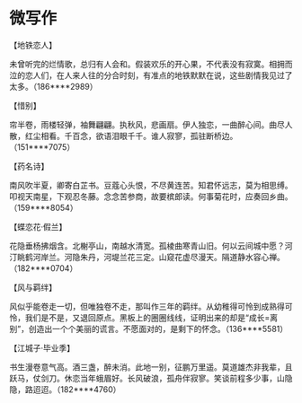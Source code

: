 # 微写作

【地铁恋人】 

未曾听完的烂情歌，总归有人会和。假装欢乐的开心果，不代表没有寂寞。相拥而泣的恋人们，在人来人往的分合时刻，有准点的地铁默默在说，这些剧情我见过了太多。（186****2989） 

【惜别】 

帘半卷，雨楼轻弹，袖舞翩翩。执秋风，悲画扇。伊人独恋，一曲醉心间。曲尽人散，红尘相看。千百念，欲语泪眼千千。谁人寂寥，孤驻断桥边。（151****7075） 

【药名诗】 

南风吹半夏，卿寄白芷书。豆蔻心头恨，不尽黄连苦。知君怀远志，莫为相思缚。叩视天南星，下观忍冬藤。念念苦参商，故要槟郎读。何事菊花时，应奏回乡曲。（159****8054） 

【蝶恋花·假兰】 

花隐垂杨拂烟含。北榭亭山，南越水清宽。孤棱曲寒青山旧。何以云间城中愿？河汀眺鹤河岸兰。河隐朱丹，河堤兰花三定。山窥花虚尽漫天。隔道静水容心禅。（182****0704） 

【风与羁绊】 

风似乎能卷走一切，但唯独卷不走，那叫作三年的羁绊。从幼稚得可怜到成熟得可怜，我们是不是，又退回原点。黑板上的圈圈线线，证明出来的却是“成长=离别”，创造出一个个美丽的谎言。不愿面对的，是剩下的怀念。（136****5581） 

【江城子·毕业季】 

书生漫卷意气高。酒三盏，醉未消。此地一别，征鹏万里遥。莫道雄杰非我辈，且跃马，仗剑刀。休恋当年蛾眉好。长风破浪，孤舟伴寂寥。笑谈前程多少事，山隐隐，路迢迢。（182****4760）